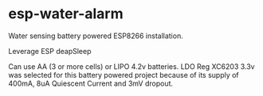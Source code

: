 # esp-water-alarm

Water sensing battery powered ESP8266 installation.

Leverage ESP deapSleep



Can use AA (3 or more cells) or LIPO 4.2v batteries.
LDO Reg XC6203 3.3v was selected for this battery powered project because of its supply of 400mA, 8uA Quiescent Current and 3mV dropout.
